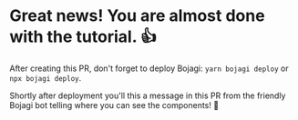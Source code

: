 # Great news! You are almost done with the tutorial. 👍

After creating this PR, don't forget to deploy Bojagi: `yarn bojagi deploy` or `npx bojagi deploy`.

Shortly after deployment you'll this a message in this PR from the friendly Bojagi bot telling where you can see the components! 🤖
